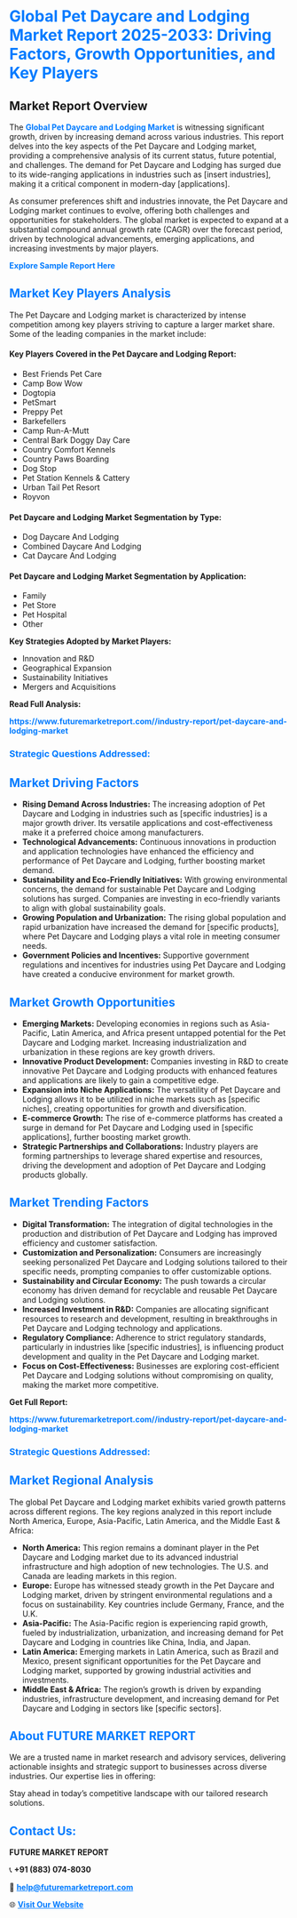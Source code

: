 <h1 style="color: #007BFF;">Global Pet Daycare and Lodging Market Report 2025-2033: Driving Factors, Growth Opportunities, and Key Players</h1>

<section id="overview">
<h2>Market Report Overview</h2>
<p>The <a href="https://www.futuremarketreport.com//industry-report/pet-daycare-and-lodging-market" style="color: #007BFF; text-decoration: none;"><strong>Global Pet Daycare and Lodging Market</strong></a> is witnessing significant growth, driven by increasing demand across various industries. This report delves into the key aspects of the Pet Daycare and Lodging market, providing a comprehensive analysis of its current status, future potential, and challenges. The demand for Pet Daycare and Lodging has surged due to its wide-ranging applications in industries such as [insert industries], making it a critical component in modern-day [applications].</p>
<p>As consumer preferences shift and industries innovate, the Pet Daycare and Lodging market continues to evolve, offering both challenges and opportunities for stakeholders. The global market is expected to expand at a substantial compound annual growth rate (CAGR) over the forecast period, driven by technological advancements, emerging applications, and increasing investments by major players.</p>
</section>

<section id="overview">
<p><a href="https://www.futuremarketreport.com//request-sample/reportId=50925" style="color: #007BFF; text-decoration: none;"><strong>Explore Sample Report Here</strong></a></p>
</section>

<section id="key-players">
<h2 style="color: #007BFF;">Market Key Players Analysis</h2>
<p>The Pet Daycare and Lodging market is characterized by intense competition among key players striving to capture a larger market share. Some of the leading companies in the market include:</p>
<h4>Key Players Covered in the Pet Daycare and Lodging Report:</h4>
<ul><li>Best Friends Pet Care</li><li>Camp Bow Wow</li><li>Dogtopia</li><li>PetSmart</li><li>Preppy Pet</li><li>Barkefellers</li><li>Camp Run-A-Mutt</li><li>Central Bark Doggy Day Care</li><li>Country Comfort Kennels</li><li>Country Paws Boarding</li><li>Dog Stop</li><li>Pet Station Kennels &amp; Cattery</li><li>Urban Tail Pet Resort</li><li>Royvon</li></ul>
<h4>Pet Daycare and Lodging Market Segmentation by Type:</h4>
<ul><li>Dog Daycare And Lodging</li><li>Combined Daycare And Lodging</li><li>Cat Daycare And Lodging</li></ul>

<h4>Pet Daycare and Lodging Market Segmentation by Application:</h4>
<ul><li>Family</li><li>Pet Store</li><li>Pet Hospital</li><li>Other</li></ul>
<p><strong>Key Strategies Adopted by Market Players:</strong></p>
<ul>
<li>Innovation and R&D</li>
<li>Geographical Expansion</li>
<li>Sustainability Initiatives</li>
<li>Mergers and Acquisitions</li>
</ul>
</section>

<section>
<p><strong>Read Full Analysis: </strong></p><a href="https://www.futuremarketreport.com//industry-report/pet-daycare-and-lodging-market" style="color: #007BFF; text-decoration: none;"><strong>https://www.futuremarketreport.com//industry-report/pet-daycare-and-lodging-market</strong></a>
<h3 style="color: #007BFF;">Strategic Questions Addressed:</h3>
</section>

<section id="driving-factors">
<h2 style="color: #007BFF;">Market Driving Factors</h2>
<ul>
<li><strong>Rising Demand Across Industries:</strong> The increasing adoption of Pet Daycare and Lodging in industries such as [specific industries] is a major growth driver. Its versatile applications and cost-effectiveness make it a preferred choice among manufacturers.</li>
<li><strong>Technological Advancements:</strong> Continuous innovations in production and application technologies have enhanced the efficiency and performance of Pet Daycare and Lodging, further boosting market demand.</li>
<li><strong>Sustainability and Eco-Friendly Initiatives:</strong> With growing environmental concerns, the demand for sustainable Pet Daycare and Lodging solutions has surged. Companies are investing in eco-friendly variants to align with global sustainability goals.</li>
<li><strong>Growing Population and Urbanization:</strong> The rising global population and rapid urbanization have increased the demand for [specific products], where Pet Daycare and Lodging plays a vital role in meeting consumer needs.</li>
<li><strong>Government Policies and Incentives:</strong> Supportive government regulations and incentives for industries using Pet Daycare and Lodging have created a conducive environment for market growth.</li>
</ul>
</section>

<section id="growth-opportunities">
<h2 style="color: #007BFF;">Market Growth Opportunities</h2>
<ul>
<li><strong>Emerging Markets:</strong> Developing economies in regions such as Asia-Pacific, Latin America, and Africa present untapped potential for the Pet Daycare and Lodging market. Increasing industrialization and urbanization in these regions are key growth drivers.</li>
<li><strong>Innovative Product Development:</strong> Companies investing in R&D to create innovative Pet Daycare and Lodging products with enhanced features and applications are likely to gain a competitive edge.</li>
<li><strong>Expansion into Niche Applications:</strong> The versatility of Pet Daycare and Lodging allows it to be utilized in niche markets such as [specific niches], creating opportunities for growth and diversification.</li>
<li><strong>E-commerce Growth:</strong> The rise of e-commerce platforms has created a surge in demand for Pet Daycare and Lodging used in [specific applications], further boosting market growth.</li>
<li><strong>Strategic Partnerships and Collaborations:</strong> Industry players are forming partnerships to leverage shared expertise and resources, driving the development and adoption of Pet Daycare and Lodging products globally.</li>
</ul>
</section>

<section id="trending-factors">
<h2 style="color: #007BFF;">Market Trending Factors</h2>
<ul>
<li><strong>Digital Transformation:</strong> The integration of digital technologies in the production and distribution of Pet Daycare and Lodging has improved efficiency and customer satisfaction.</li>
<li><strong>Customization and Personalization:</strong> Consumers are increasingly seeking personalized Pet Daycare and Lodging solutions tailored to their specific needs, prompting companies to offer customizable options.</li>
<li><strong>Sustainability and Circular Economy:</strong> The push towards a circular economy has driven demand for recyclable and reusable Pet Daycare and Lodging solutions.</li>
<li><strong>Increased Investment in R&D:</strong> Companies are allocating significant resources to research and development, resulting in breakthroughs in Pet Daycare and Lodging technology and applications.</li>
<li><strong>Regulatory Compliance:</strong> Adherence to strict regulatory standards, particularly in industries like [specific industries], is influencing product development and quality in the Pet Daycare and Lodging market.</li>
<li><strong>Focus on Cost-Effectiveness:</strong> Businesses are exploring cost-efficient Pet Daycare and Lodging solutions without compromising on quality, making the market more competitive.</li>
</ul>
</section>

<section>
<p><strong>Get Full Report: </strong></p><a href="https://www.futuremarketreport.com//industry-report/pet-daycare-and-lodging-market" style="color: #007BFF; text-decoration: none;"><strong>https://www.futuremarketreport.com//industry-report/pet-daycare-and-lodging-market</strong></a>
<h3 style="color: #007BFF;">Strategic Questions Addressed:</h3>
</section>


<section id="regional-analysis">
<h2 style="color: #007BFF;">Market Regional Analysis</h2>
<p>The global Pet Daycare and Lodging market exhibits varied growth patterns across different regions. The key regions analyzed in this report include North America, Europe, Asia-Pacific, Latin America, and the Middle East & Africa:</p>
<ul>
<li><strong>North America:</strong> This region remains a dominant player in the Pet Daycare and Lodging market due to its advanced industrial infrastructure and high adoption of new technologies. The U.S. and Canada are leading markets in this region.</li>
<li><strong>Europe:</strong> Europe has witnessed steady growth in the Pet Daycare and Lodging market, driven by stringent environmental regulations and a focus on sustainability. Key countries include Germany, France, and the U.K.</li>
<li><strong>Asia-Pacific:</strong> The Asia-Pacific region is experiencing rapid growth, fueled by industrialization, urbanization, and increasing demand for Pet Daycare and Lodging in countries like China, India, and Japan.</li>
<li><strong>Latin America:</strong> Emerging markets in Latin America, such as Brazil and Mexico, present significant opportunities for the Pet Daycare and Lodging market, supported by growing industrial activities and investments.</li>
<li><strong>Middle East & Africa:</strong> The region’s growth is driven by expanding industries, infrastructure development, and increasing demand for Pet Daycare and Lodging in sectors like [specific sectors].</li>
</ul>
</section>

<footer>
<h2 style="color: #007BFF;">About FUTURE MARKET REPORT</h2>
<p>We are a trusted name in market research and advisory services, delivering actionable insights and strategic support to businesses across diverse industries. Our expertise lies in offering:</p>

<p>Stay ahead in today’s competitive landscape with our tailored research solutions.</p>

<h2 style="color: #007BFF;">Contact Us:</h2>
<p><strong>FUTURE MARKET REPORT</strong></p>
<p>📞 <strong>+91 (883) 074-8030</strong></p>
<p>📧 <strong><a href="mailto:help@futuremarketreport.com" style="color: #007BFF;">help@futuremarketreport.com</a></strong></p>
<p>🌐 <strong><a href="https://www.futuremarketreport.com/" style="color: #007BFF;">Visit Our Website</a></strong></p>
</footer>